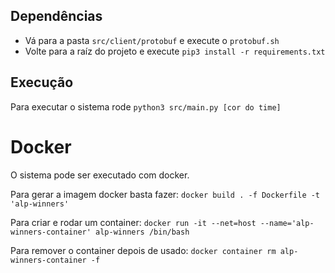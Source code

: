 ## Dependências
- Vá para a pasta `src/client/protobuf` e execute o `protobuf.sh`
- Volte para a raíz do projeto e execute `pip3 install -r requirements.txt`

## Execução
Para executar o sistema rode `python3 src/main.py [cor do time]`

# Docker
O sistema pode ser executado com docker. 

Para gerar a imagem docker basta fazer:
`docker build . -f Dockerfile -t 'alp-winners'`

Para criar e rodar um container:
`docker run -it --net=host --name='alp-winners-container' alp-winners /bin/bash`

Para remover o container depois de usado:
`docker container rm alp-winners-container -f`